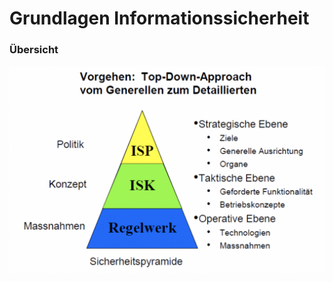 # Grundlagen Informationssicherheit

### Übersicht

![](../../.gitbook/assets/image%20%2816%29.png)

### 

